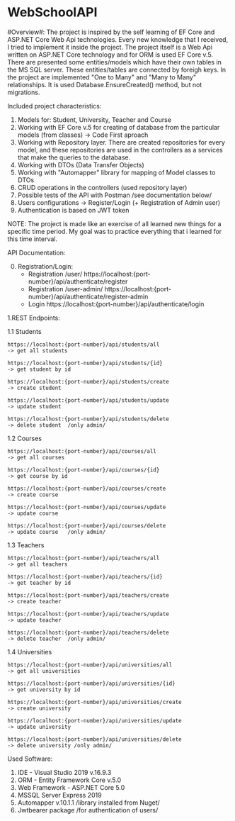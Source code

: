# WebSchoolAPI

#Overview#:
The project is inspired by the self learning of EF Core and ASP.NET Core Web Api technologies. Every new knowledge that I received, I tried to implement it inside the project.
The project itself is a Web Api written on ASP.NET Core technology and for ORM is used EF Core v.5. There are presented some entities/models which have their own tables in the MS SQL server. These entities/tables are connected by foreigh keys. 
In the project are implemented "One to Many" and "Many to Many" relationships. It is used Database.EnsureCreated() method, but not migrations. 

Included project characteristics:

1. Models for: Student, University, Teacher and Course
2. Working with EF Core v.5 for creating of database from the particular models (from classes) -> Code First aproach
3. Working with Repository layer. There are created repositories for every model, and these repositories are used in the controllers as a services that make the queries to the database.
4. Working with DTOs (Data Transfer Objects)
5. Working with "Automapper" library for mapping of Model classes to DTOs
6. CRUD operations in the controllers (used repository layer)
7. Possible tests of the API with Postman /see documentation below/
8. Users configurations -> Register/Login (+ Registration of Admin user)
9. Authentication is based on JWT token

NОТЕ: The project is made like an exercise of all learned new things for a specific time period. My goal was to practice everything that i learned for this time interval.

API Documentation:

  0. Registration/Login:
     - Registration /user/
    https://localhost:{port-number}/api/authenticate/register
     - Registration /user-admin/
    https://localhost:{port-number}/api/authenticate/register-admin
     - Login
    https://localhost:{port-number}/api/authenticate/login
   

 1.REST Endpoints:
 
  1.1 Students
  
    https://localhost:{port-number}/api/students/all                      -> get all students
    
    https://localhost:{port-number}/api/students/{id}                     -> get student by id
    
    https://localhost:{port-number}/api/students/create                   -> create student
    
    https://localhost:{port-number}/api/students/update                   -> update student
    
    https://localhost:{port-number}/api/students/delete                   -> delete student  /only admin/
    
  1.2 Courses
  
    https://localhost:{port-number}/api/courses/all                       -> get all courses
    
    https://localhost:{port-number}/api/courses/{id}                      -> get course by id
    
    https://localhost:{port-number}/api/courses/create                    -> create course
    
    https://localhost:{port-number}/api/courses/update                    -> update course
    
    https://localhost:{port-number}/api/courses/delete                    -> update course   /only admin/
    
  1.3 Teachers
  
    https://localhost:{port-number}/api/teachers/all                      -> get all teachers
    
    https://localhost:{port-number}/api/teachers/{id}                     -> get teacher by id
    
    https://localhost:{port-number}/api/teachers/create                   -> create teacher
    
    https://localhost:{port-number}/api/teachers/update                   -> update teacher
    
    https://localhost:{port-number}/api/teachers/delete                   -> delete teacher  /only admin/
    
  1.4 Universities
  
    https://localhost:{port-number}/api/universities/all                  -> get all universities
    
    https://localhost:{port-number}/api/universities/{id}                 -> get university by id
    
    https://localhost:{port-number}/api/universities/create               -> create university
    
    https://localhost:{port-number}/api/universities/update               -> update university
    
    https://localhost:{port-number}/api/universities/delete               -> delete university /only admin/
    
  Used Software:
  
  1. IDE - Visual Studio 2019 v.16.9.3
  2. ORM - Entity Framework Core v.5.0
  3. Web Framework - ASP.NET Core 5.0
  4. MSSQL Server Express 2019
  5. Automapper v.10.1.1 /library installed from Nuget/ 
  6. Jwtbearer package /for authentication of users/


    
    
    
